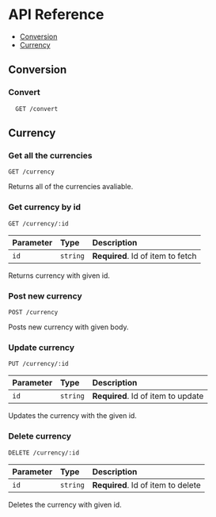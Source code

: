 # API Reference

- [Conversion](#conversion)
- [Currency](#currency)

## Conversion
### Convert

```http
  GET /convert
```

## Currency
### Get all the currencies

```http
GET /currency
```
Returns all of the currencies avaliable.

### Get currency by id
```http
GET /currency/:id
```
| Parameter | Type     | Description                       |
| :-------- | :------- | :-------------------------------- |
| `id`      | `string` | **Required**. Id of item to fetch |

Returns currency with given id.

### Post new currency
```http
POST /currency
```
Posts new currency with given body.

### Update currency
```http
PUT /currency/:id
```
| Parameter | Type     | Description                        |
| :-------- | :------- | :--------------------------------- |
| `id`      | `string` | **Required**. Id of item to update |

Updates the currency with the given id.

### Delete currency
```http
DELETE /currency/:id
```

| Parameter | Type     | Description                        |
| :-------- | :------- | :--------------------------------- |
| `id`      | `string` | **Required**. Id of item to delete |

Deletes the currency with given id.
